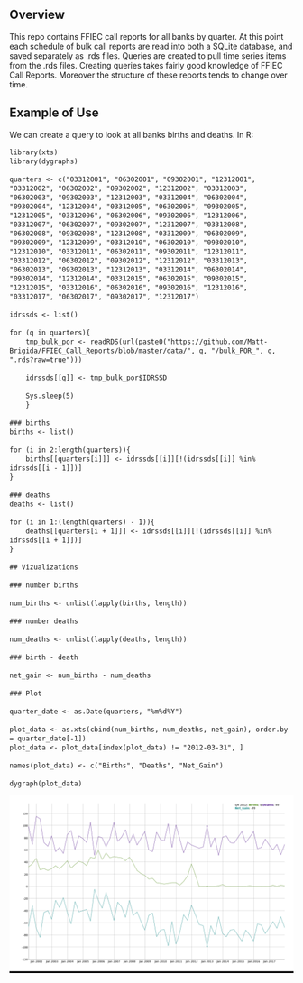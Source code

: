 ## Overview

This repo contains FFIEC call reports for all banks by quarter.  At this point each schedule of bulk call reports are read into both a SQLite database, and saved separately as .rds files.  Queries are created to pull time series items from the .rds files.  Creating queries takes fairly good knowledge of FFIEC Call Reports.  Moreover the structure of these reports tends to change over time.

## Example of Use

We can create a query to look at all banks births and deaths.  In R:

```
library(xts)
library(dygraphs)

quarters <- c("03312001", "06302001", "09302001", "12312001", "03312002", "06302002", "09302002", "12312002", "03312003", "06302003", "09302003", "12312003", "03312004", "06302004", "09302004", "12312004", "03312005", "06302005", "09302005", "12312005", "03312006", "06302006", "09302006", "12312006", "03312007", "06302007", "09302007", "12312007", "03312008", "06302008", "09302008", "12312008", "03312009", "06302009", "09302009", "12312009", "03312010", "06302010", "09302010", "12312010", "03312011", "06302011", "09302011", "12312011", "03312012", "06302012", "09302012", "12312012", "03312013", "06302013", "09302013", "12312013", "03312014", "06302014", "09302014", "12312014", "03312015", "06302015", "09302015", "12312015", "03312016", "06302016", "09302016", "12312016", "03312017", "06302017", "09302017", "12312017")

idrssds <- list()

for (q in quarters){
	tmp_bulk_por <- readRDS(url(paste0("https://github.com/Matt-Brigida/FFIEC_Call_Reports/blob/master/data/", q, "/bulk_POR_", q, ".rds?raw=true")))

	idrssds[[q]] <- tmp_bulk_por$IDRSSD

	Sys.sleep(5)
    }

### births
births <- list()

for (i in 2:length(quarters)){
    births[[quarters[i]]] <- idrssds[[i]][!(idrssds[[i]] %in% idrssds[[i - 1]])]
}

### deaths
deaths <- list()

for (i in 1:(length(quarters) - 1)){
    deaths[[quarters[i + 1]]] <- idrssds[[i]][!(idrssds[[i]] %in% idrssds[[i + 1]])]
}

## Vizualizations

### number births

num_births <- unlist(lapply(births, length))

### number deaths

num_deaths <- unlist(lapply(deaths, length))

### birth - death

net_gain <- num_births - num_deaths

### Plot

quarter_date <- as.Date(quarters, "%m%d%Y")

plot_data <- as.xts(cbind(num_births, num_deaths, net_gain), order.by = quarter_date[-1])
plot_data <- plot_data[index(plot_data) != "2012-03-31", ]

names(plot_data) <- c("Births", "Deaths", "Net_Gain")

dygraph(plot_data)
```

<img src="./dygraph_banks.png"></img>
